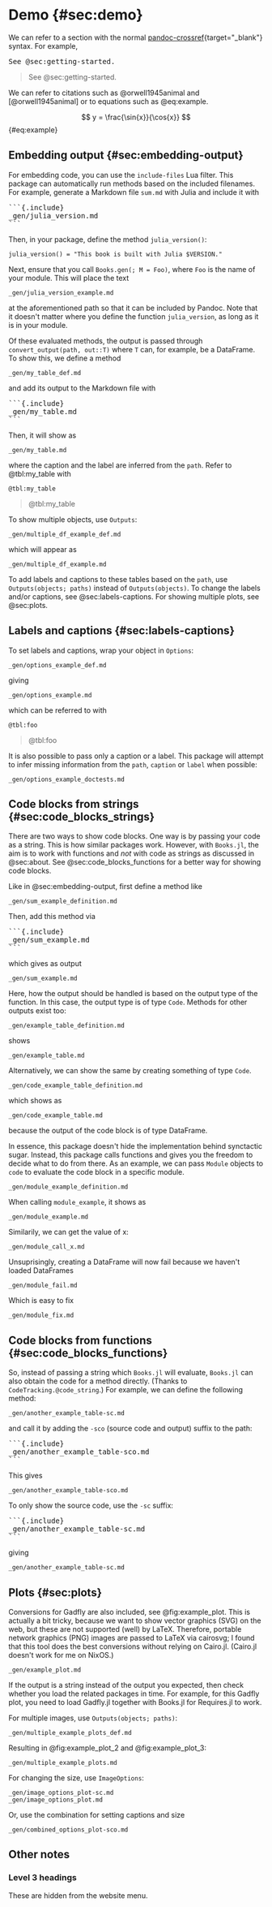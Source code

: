 # Demo {#sec:demo}

We can refer to a section with the normal [pandoc-crossref](https://lierdakil.github.io/pandoc-crossref/){target="_blank"} syntax.
For example,

<pre>
See @sec:getting-started.
</pre>

> See @sec:getting-started.

We can refer to citations such as @orwell1945animal and [@orwell1945animal] or to equations such as @eq:example.

$$ y = \frac{\sin{x}}{\cos{x}} $$ {#eq:example}

## Embedding output {#sec:embedding-output}

For embedding code, you can use the `include-files` Lua filter.
This package can automatically run methods based on the included filenames.
For example, generate a Markdown file `sum.md` with Julia and include it with

<pre>
```{.include}
_gen/julia_version.md
```
</pre>

Then, in your package, define the method `julia_version()`:
```
julia_version() = "This book is built with Julia $VERSION."
```

Next, ensure that you call `Books.gen(; M = Foo)`, where `Foo` is the name of your module.
This will place the text

```{.include}
_gen/julia_version_example.md
```

at the aforementioned path so that it can be included by Pandoc.
Note that it doesn't matter where you define the function `julia_version`, as long as it is in your module.

Of these evaluated methods, the output is passed through `convert_output(path, out::T)` where `T` can, for example, be a DataFrame.
To show this, we define a method

```{.include}
_gen/my_table_def.md
```

and add its output to the Markdown file with

<pre>
```{.include}
_gen/my_table.md
```
</pre>

Then, it will show as

```{.include}
_gen/my_table.md
```

where the caption and the label are inferred from the `path`.
Refer to @tbl:my_table with
```
@tbl:my_table
```

> @tbl:my_table

To show multiple objects, use `Outputs`:

```{.include}
_gen/multiple_df_example_def.md
```

which will appear as

```{.include}
_gen/multiple_df_example.md
```

To add labels and captions to these tables based on the `path`, use `Outputs(objects; paths)` instead of `Outputs(objects)`.
To change the labels and/or captions, see @sec:labels-captions.
For showing multiple plots, see @sec:plots.

## Labels and captions {#sec:labels-captions}

To set labels and captions, wrap your object in `Options`:

```{.include}
_gen/options_example_def.md
```

giving

```{.include}
_gen/options_example.md
```
which can be referred to with
```
@tbl:foo
```
> @tbl:foo

It is also possible to pass only a caption or a label.
This package will attempt to infer missing information from the `path`, `caption` or `label` when possible:

```{.include}
_gen/options_example_doctests.md
```

## Code blocks from strings {#sec:code_blocks_strings}

There are two ways to show code blocks.
One way is by passing your code as a string.
This is how similar packages work.
However, with `Books.jl`, the aim is to work with functions and *not* with code as strings as discussed in @sec:about.
See @sec:code_blocks_functions for a better way for showing code blocks.

Like in @sec:embedding-output, first define a method like

```{.include}
_gen/sum_example_definition.md
```

Then, add this method via

<pre>
```{.include}
_gen/sum_example.md
```
</pre>

which gives as output

```{.include}
_gen/sum_example.md
```

Here, how the output should be handled is based on the output type of the function.
In this case, the output type is of type `Code`.
Methods for other outputs exist too:

```{.include}
_gen/example_table_definition.md
```

shows

```{.include}
_gen/example_table.md
```

Alternatively, we can show the same by creating something of type `Code`.

```{.include}
_gen/code_example_table_definition.md
```

which shows as

```{.include}
_gen/code_example_table.md
```

because the output of the code block is of type DataFrame.

In essence, this package doesn't hide the implementation behind synctactic sugar.
Instead, this package calls functions and gives you the freedom to decide what to do from there.
As an example, we can pass `Module` objects to `code` to evaluate the code block in a specific module.

```{.include}
_gen/module_example_definition.md
```

When calling `module_example`, it shows as

```{.include}
_gen/module_example.md
```

Similarily, we can get the value of x:

```{.include}
_gen/module_call_x.md
```

Unsuprisingly, creating a DataFrame will now fail because we haven't loaded DataFrames

```{.include}
_gen/module_fail.md
```

Which is easy to fix

```{.include}
_gen/module_fix.md
```

## Code blocks from functions {#sec:code_blocks_functions}


So, instead of passing a string which `Books.jl` will evaluate, `Books.jl` can also obtain the code for a method directly.
(Thanks to `CodeTracking.@code_string`.)
For example, we can define the following method:

```{.include}
_gen/another_example_table-sc.md
```

and call it by adding the `-sco` (source code and output) suffix to the path:

<pre>
```{.include}
_gen/another_example_table-sco.md
```
</pre>

This gives

```{.include}
_gen/another_example_table-sco.md
```

To only show the source code, use the `-sc` suffix:

<pre>
```{.include}
_gen/another_example_table-sc.md
```
</pre>

giving

```{.include}
_gen/another_example_table-sc.md
```

## Plots {#sec:plots}

Conversions for Gadfly are also included, see @fig:example_plot.
This is actually a bit tricky, because we want to show vector graphics (SVG) on the web, but these are not supported (well) by LaTeX.
Therefore, portable network graphics (PNG) images are passed to LaTeX via cairosvg;
I found that this tool does the best conversions without relying on Cairo.jl.
(Cairo.jl doesn't work for me on NixOS.)

```{.include}
_gen/example_plot.md
```

If the output is a string instead of the output you expected, then check whether you load the related packages in time.
For example, for this Gadfly plot, you need to load Gadfly.jl together with Books.jl for Requires.jl to work.

For multiple images, use `Outputs(objects; paths)`:

```{.include}
_gen/multiple_example_plots_def.md
```

Resulting in @fig:example_plot_2 and @fig:example_plot_3:

```{.include}
_gen/multiple_example_plots.md
```

For changing the size, use `ImageOptions`:

```{.include}
_gen/image_options_plot-sc.md
_gen/image_options_plot.md
```

Or, use the combination for setting captions and size

```{.include}
_gen/combined_options_plot-sco.md
```

## Other notes

### Level 3 headings

These are hidden from the website menu.
